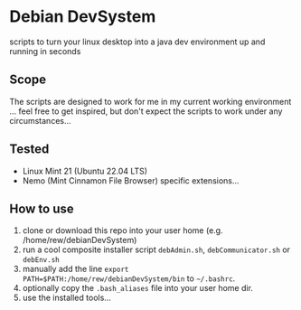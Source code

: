 # Debian DevSystem
scripts to turn your linux desktop into a java dev environment up and running in seconds

## Scope
The scripts are designed to work for me in my current working environment ... feel free to get inspired, but don't expect the scripts to work under any circumstances...

## Tested
- Linux Mint 21 (Ubuntu 22.04 LTS)
- Nemo (Mint Cinnamon File Browser) specific extensions...

## How to use
1. clone or download this repo into your user home (e.g. /home/rew/debianDevSystem)
2. run a cool composite installer script `debAdmin.sh`, `debCommunicator.sh` or `debEnv.sh`
3. manually add the line `export PATH=$PATH:/home/rew/debianDevSystem/bin` to `~/.bashrc`.
4. optionally copy the `.bash_aliases` file into your user home dir.
5. use the installed tools...
